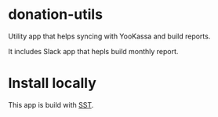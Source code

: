 # donation-utils
Utility app that helps syncing with YooKassa and build reports.

It includes Slack app that hepls build monthly report.

# Install locally

This app is build with [SST](https://docs.sst.dev/).


